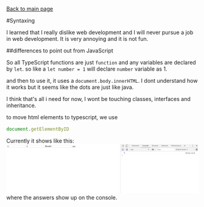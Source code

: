 [Back to main page](https://ereeq.github.io/proglangblog/)

#Syntaxing

I learned that I really dislike web development and I will never pursue a job in web development. It is very annoying and it is not fun.

##differences to point out from JavaScript

So all TypeScript functions are just `function` and any variables are declared by `let`. so like a `let number = 1` will declare `number` variable as 1.

and then to use it, it uses a `document.body.innerHTML`. I dont understand how it works but it seems like the dots are just like java.

I think that's all i need for now, I wont be touching classes, interfaces and inheritance.

to move html elements to typescript, we use
````typescript
document.getElementByID
````

Currently it shows like this:
![alt text](prot1.png)
where the answers show up on the console.
